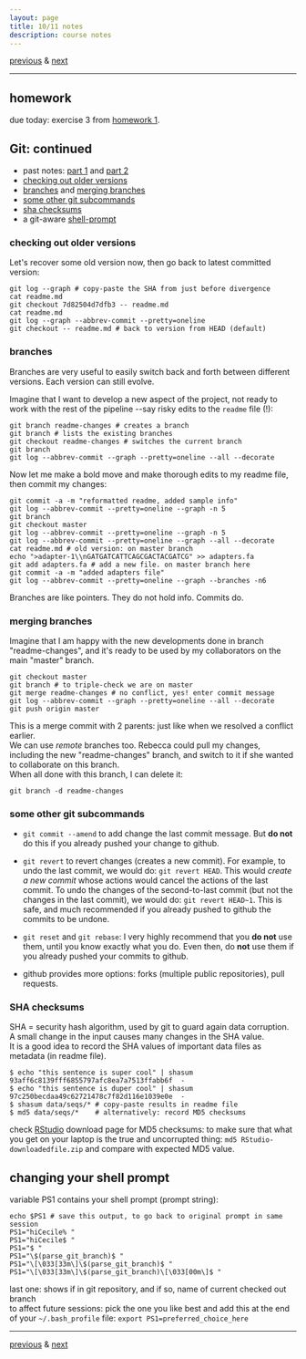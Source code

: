 ```yaml
---
layout: page
title: 10/11 notes
description: course notes
---
```

[previous](notes1006.html) & [next](notes1013.html)

---

## homework

due today: exercise 3 from [homework 1](https://github.com/UWMadison-computingtools/coursedata/tree/master/hw1-snaqTimeTests).

## Git: continued

- past notes: [part 1](notes0927.html) and [part 2](notes0929.html)
- [checking out older versions](#checking-out-older-versions)
- [branches](#branches) and [merging branches](#merging-branches)
- [some other git subcommands](#some-other-git-subcommands)
- [sha checksums](#sha-checksums)
- a git-aware [shell-prompt](#changing-your-shell-prompt)

### checking out older versions

Let's recover some old version now, then go back to latest committed version:

```shell
git log --graph # copy-paste the SHA from just before divergence
cat readme.md
git checkout 7d82504d7dfb3 -- readme.md
cat readme.md
git log --graph --abbrev-commit --pretty=oneline
git checkout -- readme.md # back to version from HEAD (default)
```

### branches

Branches are very useful to easily switch back and forth between different
versions. Each version can still evolve.

Imagine that I want to develop a new aspect of the project, not ready to
work with the rest of the pipeline --say risky edits to the `readme` file (!):

```shell
git branch readme-changes # creates a branch
git branch # lists the existing branches
git checkout readme-changes # switches the current branch
git branch
git log --abbrev-commit --graph --pretty=oneline --all --decorate
```

Now let me make a bold move and make thorough edits to my readme file,
then commit my changes:

```shell
git commit -a -m "reformatted readme, added sample info"
git log --abbrev-commit --pretty=oneline --graph -n 5
git branch
git checkout master
git log --abbrev-commit --pretty=oneline --graph -n 5
git log --abbrev-commit --pretty=oneline --graph --all --decorate
cat readme.md # old version: on master branch
echo ">adapter-1\\nGATGATCATTCAGCGACTACGATCG" >> adapters.fa
git add adapters.fa # add a new file. on master branch here
git commit -a -m "added adapters file"
git log --abbrev-commit --pretty=oneline --graph --branches -n6
```

Branches are like pointers. They do not hold info. Commits do.

### merging branches

Imagine that I am happy with the new developments done in branch "readme-changes",
and it's ready to be used by my collaborators on the main "master" branch.

```shell
git checkout master
git branch # to triple-check we are on master
git merge readme-changes # no conflict, yes! enter commit message
git log --abbrev-commit --graph --pretty=oneline --all --decorate
git push origin master
```

This is a merge commit with 2 parents:
just like when we resolved a conflict earlier.  
We can use *remote* branches too. Rebecca could pull my changes,
including the new "readme-changes" branch, and switch to it if she wanted
to collaborate on this branch.  
When all done with this branch, I can delete it:

```shell
git branch -d readme-changes
```

<!--
### remote branches

Now Rebecca creates a branch "new-methods" ...
but pull first: remember to pull often!

```shell
# Rebecca does this:
git pull origin master
git branch new-methods
git branch
git checkout new-methods
```
-->

### some other git subcommands

- `git commit --amend` to add change the last commit message.
  But **do not** do this if you already pushed your change to github.

- `git revert` to revert changes (creates a new commit).
  For example, to undo the last commit, we would do: `git revert HEAD`.
  This would *create a new commit* whose actions would cancel the
  actions of the last commit.
  To undo the changes of the second-to-last commit (but not the changes
  in the last commit), we would do: `git revert HEAD~1`.
  This is safe, and much recommended if you already pushed to github
  the commits to be undone.

- `git reset` and `git rebase`: I very highly recommend that you **do not**
  use them, until you know exactly what you do. Even then, do **not**
  use them if you already pushed your commits to github.

- github provides more options: forks (multiple public repositories),
  pull requests.

### SHA checksums

SHA = security hash algorithm,
used by git to guard again data corruption.  
A small change in the input causes many changes in the SHA value.  
It is a good idea to record the SHA values of important data files
as metadata (in readme file).

```shell
$ echo "this sentence is super cool" | shasum
93aff6c8139fff6855797afc8ea7a7513ffabb6f  -
$ echo "this sentence is duper cool" | shasum
97c250becdaa49c62721478c7f82d116e1039e0e  -
$ shasum data/seqs/* # copy-paste results in readme file
$ md5 data/seqs/*    # alternatively: record MD5 checksums
```

check [RStudio](https://www.rstudio.com/products/rstudio/download/)
download page for MD5 checksums: to make sure that what you get
on your laptop is the true and uncorrupted thing:
`md5 RStudio-downloadedfile.zip` and compare with expected MD5 value.

<!--
example algorithm: consider each pair of byte as an integer in 0-15,
add them all up, return their value modulo 16: hexadecimal code in 0-9a-f
-->

## changing your shell prompt

variable PS1 contains your shell prompt (prompt string):

```shell
echo $PS1 # save this output, to go back to original prompt in same session
PS1="hiCecile% "
PS1="hiCecile$ "
PS1="$ "
PS1="\$(parse_git_branch)$ "
PS1="\[\033[33m\]\$(parse_git_branch)$ "
PS1="\[\033[33m\]\$(parse_git_branch)\[\033[00m\]$ "
```

last one: shows if in git repository, and if so,
name of current checked out branch  
to affect future sessions: pick the one you like best and add this at
the end of your `~/.bash_profile` file:
`export PS1=preferred_choice_here`


---
[previous](notes1006.html) & [next](notes1013.html)
